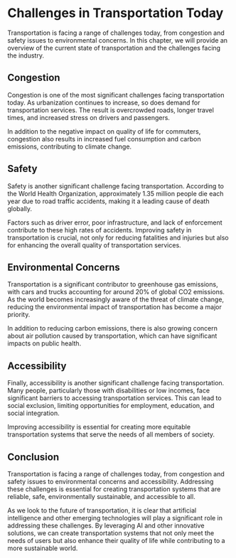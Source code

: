 Challenges in Transportation Today
==================================================================================

Transportation is facing a range of challenges today, from congestion and safety issues to environmental concerns. In this chapter, we will provide an overview of the current state of transportation and the challenges facing the industry.

Congestion
----------

Congestion is one of the most significant challenges facing transportation today. As urbanization continues to increase, so does demand for transportation services. The result is overcrowded roads, longer travel times, and increased stress on drivers and passengers.

In addition to the negative impact on quality of life for commuters, congestion also results in increased fuel consumption and carbon emissions, contributing to climate change.

Safety
------

Safety is another significant challenge facing transportation. According to the World Health Organization, approximately 1.35 million people die each year due to road traffic accidents, making it a leading cause of death globally.

Factors such as driver error, poor infrastructure, and lack of enforcement contribute to these high rates of accidents. Improving safety in transportation is crucial, not only for reducing fatalities and injuries but also for enhancing the overall quality of transportation services.

Environmental Concerns
----------------------

Transportation is a significant contributor to greenhouse gas emissions, with cars and trucks accounting for around 20% of global CO2 emissions. As the world becomes increasingly aware of the threat of climate change, reducing the environmental impact of transportation has become a major priority.

In addition to reducing carbon emissions, there is also growing concern about air pollution caused by transportation, which can have significant impacts on public health.

Accessibility
-------------

Finally, accessibility is another significant challenge facing transportation. Many people, particularly those with disabilities or low incomes, face significant barriers to accessing transportation services. This can lead to social exclusion, limiting opportunities for employment, education, and social integration.

Improving accessibility is essential for creating more equitable transportation systems that serve the needs of all members of society.

Conclusion
----------

Transportation is facing a range of challenges today, from congestion and safety issues to environmental concerns and accessibility. Addressing these challenges is essential for creating transportation systems that are reliable, safe, environmentally sustainable, and accessible to all.

As we look to the future of transportation, it is clear that artificial intelligence and other emerging technologies will play a significant role in addressing these challenges. By leveraging AI and other innovative solutions, we can create transportation systems that not only meet the needs of users but also enhance their quality of life while contributing to a more sustainable world.
